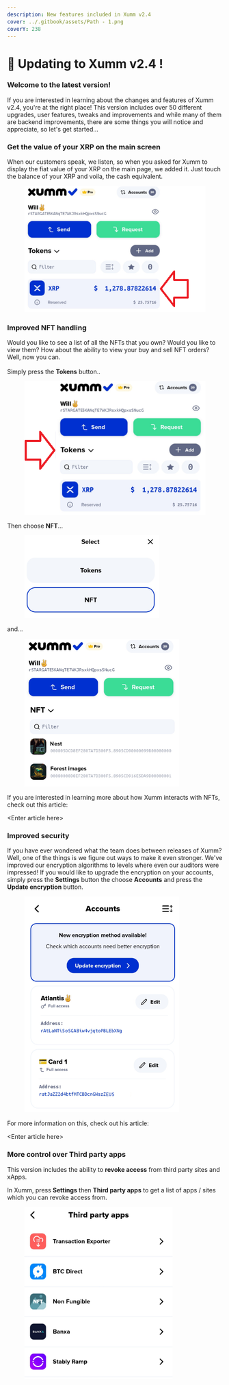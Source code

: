 ```yaml
---
description: New features included in Xumm v2.4
cover: ../.gitbook/assets/Path - 1.png
coverY: 238
---
```


# 🥳 Updating to Xumm v2.4 !

### Welcome to the latest version!

If you are interested in learning about the changes and features of Xumm v2.4, you're at the right place! This version includes over 50 different upgrades, user features, tweaks and improvements and while many of them are backend improvements, there are some things you will notice and appreciate, so let's get started...&#x20;

### Get the value of your XRP on the main screen

When our customers speak, we listen, so when you asked for Xumm to display the fiat value of your XRP on the main page, we added it. Just touch the balance of your XRP and voila, the cash equivalent.&#x20;

<figure><img src="../.gitbook/assets/v24 - 1.png" alt=""><figcaption></figcaption></figure>

### Improved NFT handling

Would you like to see a list of all the NFTs that you own? Would you like to view them? How about the ability to view your buy and sell NFT orders? Well, now you can.\
\
Simply press the **Tokens** button..

<figure><img src="../.gitbook/assets/v24 - Tokens page -1.png" alt=""><figcaption></figcaption></figure>

Then choose **NFT**...

<figure><img src="../.gitbook/assets/v24 - Tokens page -3.png" alt=""><figcaption></figcaption></figure>

and...

<figure><img src="../.gitbook/assets/v24 - Tokens page -2.png" alt=""><figcaption></figcaption></figure>

If you are interested in learning more about how Xumm interacts with NFTs, check out this article:

\<Enter article here>

### Improved security

If you have ever wondered what the team does between releases of Xumm? Well, one of the things is we figure out ways to make it even stronger. We've improved our encryption algorithms to levels where even our auditors were impressed! If you would like to upgrade the encryption on your accounts, simply press the **Settings** button the choose **Accounts** and press the **Update encryption** button.

<figure><img src="../.gitbook/assets/Encryption - 1.png" alt=""><figcaption></figcaption></figure>

For more information on this, check out his article:

\<Enter article here>

### More control over Third party apps&#x20;

This version includes the ability to **revoke access** from third party sites and xApps.

In Xumm, press **Settings** then **Third party apps** to get a list of apps / sites which you can revoke access from.&#x20;

<figure><img src="../.gitbook/assets/v24 - Third party apps.png" alt=""><figcaption></figcaption></figure>

&#x20;&#x20;

###

###

###

###

###

###

###

###

###

###

###

###

###

###

###

###

###

###

###

###

###

###

###

###

###

###

###

###

###

###

###

###

###

### &#x20;

